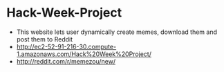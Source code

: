 # Hack-Week-Project

* This website lets user dynamically create memes, download them and post them to Reddit
* http://ec2-52-91-216-30.compute-1.amazonaws.com/Hack%20Week%20Project/
* http://reddit.com/r/memezou/new/

